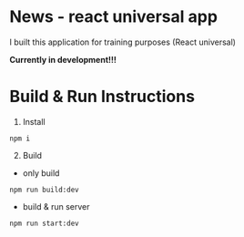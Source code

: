 # News - react universal app

I built this application for training purposes (React universal)

<b>Currently in development!!!</b>

# Build & Run Instructions
1. Install
```
npm i
```

2. Build

- only build
```
npm run build:dev
```

- build & run server
```
npm run start:dev
```